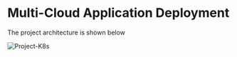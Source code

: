 # Multi-Cloud Application Deployment

The project architecture is shown below

![Project-K8s](https://github.com/aniketkumavat/Multi-cloud-Application-Deployment/assets/75694201/86d78a61-8a40-489f-a354-5261bd85bb30)
